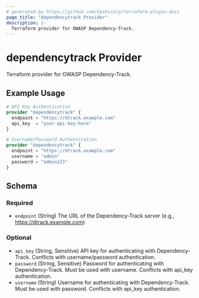 ```yaml
---
# generated by https://github.com/hashicorp/terraform-plugin-docs
page_title: "dependencytrack Provider"
description: |-
  Terraform provider for OWASP Dependency-Track.
---
```


# dependencytrack Provider

Terraform provider for OWASP Dependency-Track.

## Example Usage

```terraform
# API Key Authentication
provider "dependencytrack" {
  endpoint = "https://dtrack.example.com"
  api_key  = "your-api-key-here"
}

# Username/Password Authentication
provider "dependencytrack" {
  endpoint = "https://dtrack.example.com"
  username = "admin"
  password = "admin123"
}
```

<!-- schema generated by tfplugindocs -->
## Schema

### Required

- `endpoint` (String) The URL of the Dependency-Track server (e.g., https://dtrack.example.com)

### Optional

- `api_key` (String, Sensitive) API key for authenticating with Dependency-Track. Conflicts with username/password authentication.
- `password` (String, Sensitive) Password for authenticating with Dependency-Track. Must be used with username. Conflicts with api_key authentication.
- `username` (String) Username for authenticating with Dependency-Track. Must be used with password. Conflicts with api_key authentication.
